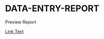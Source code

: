 # DATA-ENTRY-REPORT

Preview Report


[Link Text](https://docs.google.com/spreadsheets/d/1yd53dJlvhGrpiHnW0AcL96Pt7ni63_Bh3TnwpfgoHOU/edit?gid=0#gid=0)
